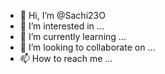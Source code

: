 - 👋 Hi, I’m @Sachi23O
- 👀 I’m interested in ...
- 🌱 I’m currently learning ...
- 💞️ I’m looking to collaborate on ...
- 📫 How to reach me ...

<!---
Sachi23O/Sachi23O is a ✨ special ✨ repository because its `README.md` (this file) appears on your GitHub profile.
You can click the Preview link to take a look at your changes.
--->

